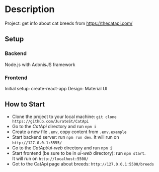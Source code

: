 # Description

Project: get info about cat breeds from https://thecatapi.com/

## Setup

### Backend

Node.js with AdonisJS framework

### Frontend

Initial setup: create-react-app
Design: Material UI

## How to Start

- Clone the project to your local machine: `git clone https://github.com/JurateSt/CatApi`
- Go to the _CatApi_ directory and run `npm i`
- Create a new file `.env`, copy content from `.env.example`
- Start backend server: run `npm run dev`. It will run on `http://127.0.0.1:5555/`
- Go to the _CatApi/ui-web_ directory and run `npm i`
- Start frontend (be sure to be in _ui-web_ directory): run `npm start`. </br>
  It will run on `http://localhost:5500/`
- Got to the CatApi page about breeds: `http://127.0.0.1:5500/breeds`
